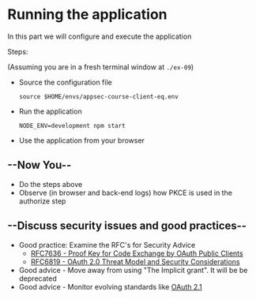# Running the application

In this part we will configure and execute the application

Steps:

(Assuming you are in a fresh terminal window at `./ex-09`)
  
* Source the configuration file

    ```shell
    source $HOME/envs/appsec-course-client-eq.env
    ```

* Run the application

    ```shell
    NODE_ENV=development npm start 
    ```

* Use the application from your browser

## --Now You--

* Do the steps above
* Observe (in browser and back-end logs) how PKCE is used in the authorize step
  
## --Discuss security issues and good practices--

* Good practice: Examine the RFC's for Security Advice
  * [RFC7636 -  Proof Key for Code Exchange by OAuth Public Clients](https://datatracker.ietf.org/doc/html/rfc7636#section-7)
  * [RFC6819 -  OAuth 2.0 Threat Model and Security Considerations](https://datatracker.ietf.org/doc/html/rfc6819)
* Good advice - Move away from using "The Implicit grant". It will be be deprecated
* Good advice - Monitor evolving standards like [OAuth 2.1](https://oauth.net/2.1/)
